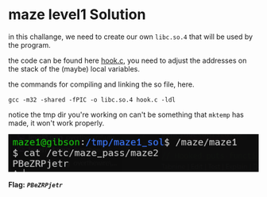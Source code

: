 # maze level1 Solution

in this challange, we need to create our own `libc.so.4` that will be used by the program.

the code can be found here [hook.c](./scripts/level1/hook.c), you need to adjust the addresses on the stack of the (maybe) local variables.

the commands for compiling and linking the so file, here.
```
gcc -m32 -shared -fPIC -o libc.so.4 hook.c -ldl
```

notice the tmp dir you're working on can't be something that `mktemp` has made, it won't work properly.

![image](./images/level1.png)

**Flag:** ***`PBeZRPjetr`*** 
